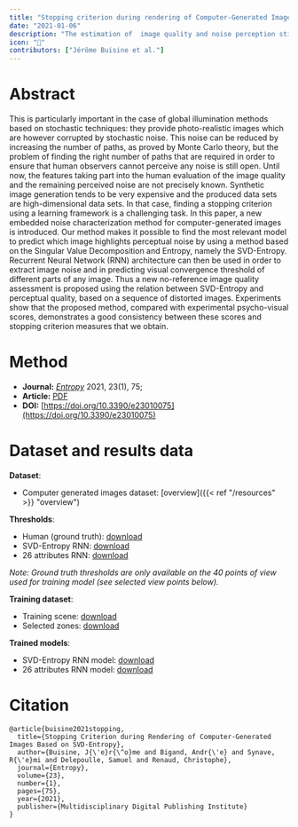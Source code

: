 ```yaml
---
title: "Stopping criterion during rendering of Computer-Generated Images based on SVD-Entropy"
date: "2021-01-06"
description: "The estimation of  image quality and noise perception still remains an important issue in various image processing applications. It also became a hot topic  in the field of photo-realistic computer graphics where noise is inherent in the calculation process. Unlike natural-scene images however, a reference image is not available for computer-generated images. Thus, classical methods to assess noise quantity and stopping criterion during the rendering process are not usable."
icon: "📖"
contributors: ["Jérôme Buisine et al."]
---
```


# Abstract
This is particularly important in the case of global illumination methods based on stochastic techniques:  they provide photo-realistic images which are however corrupted by stochastic noise. This noise can be reduced by increasing the number of paths, as proved by Monte Carlo theory, but the problem of finding the right number of paths that are required in order to ensure that human observers cannot perceive any noise is still open. Until now,  the features taking part into the human evaluation of the image quality and the remaining perceived noise are not precisely known. Synthetic image generation tends to be very expensive and the produced data sets are high-dimensional data sets. In that case, finding a stopping criterion using a learning framework is a challenging task. In this paper, a new embedded noise characterization method for computer-generated images is introduced. Our method makes it possible to find  the most relevant model to predict which image highlights perceptual noise by using a method based on the Singular Value Decomposition and Entropy, namely the SVD-Entropy. Recurrent Neural Network (RNN) architecture can then be used in order to  extract image noise  and in predicting visual convergence threshold of different parts of any image. Thus a new no-reference image quality assessment is proposed using the relation between SVD-Entropy and perceptual quality, based on a sequence of distorted images. Experiments show that the proposed  method, compared with experimental psycho-visual scores, demonstrates a good consistency between these scores and stopping criterion measures that we obtain.

# Method

- **Journal:** [_Entropy_](https://www.mdpi.com/journal/entropy) 2021, 23(1), 75;
- **Article:** [PDF](https://www.mdpi.com/1099-4300/23/1/75/pdf)
- **DOI:** [https://doi.org/10.3390/e23010075](https://doi.org/10.3390/e23010075) 

# Dataset and results data

**Dataset**:
- Computer generated images dataset: [overview]({{< ref "/resources" >}} "overview")

**Thresholds**:
- Human (ground truth): [download](/articles/noise-detection/thresholds/human-thresholds.csv)
- SVD-Entropy RNN: [download](/articles/noise-detection/thresholds/SVD-Entropy-thresholds.csv)
- 26 attributes RNN: [download](/articles/noise-detection/thresholds/26-attributes-thresholds.csv)

*_Note_: Ground truth thresholds are only available on the 40 points of view used for training model (see selected view points below).*

**Training dataset**:
- Training scene: [download](/articles/noise-detection/training/selected_scenes.csv)
- Selected zones: [download](/articles/noise-detection/training/selected_zones.csv)

**Trained models**:

- SVD-Entropy RNN model: [download](/articles/noise-detection/models/paper_svd_entropy_blocks.h5)
- 26 attributes RNN model: [download](/articles/noise-detection/models/paper_26_attributes.h5)

# Citation
```
@article{buisine2021stopping,
  title={Stopping Criterion during Rendering of Computer-Generated Images Based on SVD-Entropy},
  author={Buisine, J{\'e}r{\^o}me and Bigand, Andr{\'e} and Synave, R{\'e}mi and Delepoulle, Samuel and Renaud, Christophe},
  journal={Entropy},
  volume={23},
  number={1},
  pages={75},
  year={2021},
  publisher={Multidisciplinary Digital Publishing Institute}
}
```
